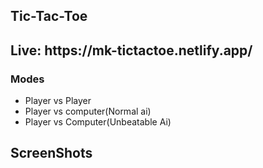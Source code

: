 <h2> Tic-Tac-Toe </h2>
<h2> Live: https://mk-tictactoe.netlify.app/ </h2>

<h3> Modes </h3>
<ul>
  <li> Player vs Player </li> 
  <li> Player vs computer(Normal ai) </li>
  <li> Player vs Computer(Unbeatable Ai) </li>
</ul>

<h2> ScreenShots </h2>
